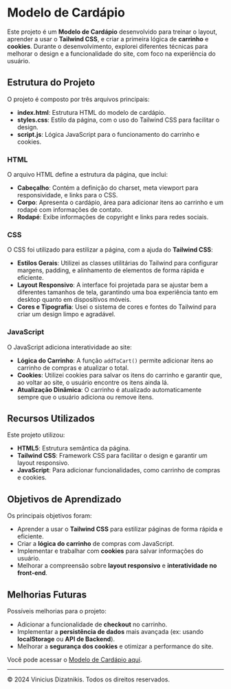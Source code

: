 <h1>Modelo de Cardápio</h1>

<p>
    Este projeto é um <strong>Modelo de Cardápio</strong> desenvolvido para treinar o layout, aprender a usar o <strong>Tailwind CSS</strong>, e criar a primeira lógica de <strong>carrinho</strong> e <strong>cookies</strong>. Durante o desenvolvimento, explorei diferentes técnicas para melhorar o design e a funcionalidade do site, com foco na experiência do usuário.
</p>

<h2>Estrutura do Projeto</h2>

<p>O projeto é composto por três arquivos principais:</p>

<ul>
    <li><strong>index.html</strong>: Estrutura HTML do modelo de cardápio.</li>
    <li><strong>styles.css</strong>: Estilo da página, com o uso do Tailwind CSS para facilitar o design.</li>
    <li><strong>script.js</strong>: Lógica JavaScript para o funcionamento do carrinho e cookies.</li>
</ul>

<h3>HTML</h3>

<p>O arquivo HTML define a estrutura da página, que inclui:</p>

<ul>
    <li><strong>Cabeçalho</strong>: Contém a definição do charset, meta viewport para responsividade, e links para o CSS.</li>
    <li><strong>Corpo</strong>: Apresenta o cardápio, área para adicionar itens ao carrinho e um rodapé com informações de contato.</li>
    <li><strong>Rodapé</strong>: Exibe informações de copyright e links para redes sociais.</li>
</ul>

<h3>CSS</h3>

<p>O CSS foi utilizado para estilizar a página, com a ajuda do <strong>Tailwind CSS</strong>:</p>

<ul>
    <li><strong>Estilos Gerais</strong>: Utilizei as classes utilitárias do Tailwind para configurar margens, padding, e alinhamento de elementos de forma rápida e eficiente.</li>
    <li><strong>Layout Responsivo</strong>: A interface foi projetada para se ajustar bem a diferentes tamanhos de tela, garantindo uma boa experiência tanto em desktop quanto em dispositivos móveis.</li>
    <li><strong>Cores e Tipografia</strong>: Usei o sistema de cores e fontes do Tailwind para criar um design limpo e agradável.</li>
</ul>

<h3>JavaScript</h3>

<p>O JavaScript adiciona interatividade ao site:</p>

<ul>
    <li><strong>Lógica do Carrinho</strong>: A função <code>addToCart()</code> permite adicionar itens ao carrinho de compras e atualizar o total.</li>
    <li><strong>Cookies</strong>: Utilizei cookies para salvar os itens do carrinho e garantir que, ao voltar ao site, o usuário encontre os itens ainda lá.</li>
    <li><strong>Atualização Dinâmica</strong>: O carrinho é atualizado automaticamente sempre que o usuário adiciona ou remove itens.</li>
</ul>

<h2>Recursos Utilizados</h2>

<p>Este projeto utilizou:</p>

<ul>
    <li><strong>HTML5</strong>: Estrutura semântica da página.</li>
    <li><strong>Tailwind CSS</strong>: Framework CSS para facilitar o design e garantir um layout responsivo.</li>
    <li><strong>JavaScript</strong>: Para adicionar funcionalidades, como carrinho de compras e cookies.</li>
</ul>

<h2>Objetivos de Aprendizado</h2>

<p>Os principais objetivos foram:</p>

<ul>
    <li>Aprender a usar o <strong>Tailwind CSS</strong> para estilizar páginas de forma rápida e eficiente.</li>
    <li>Criar a <strong>lógica do carrinho</strong> de compras com JavaScript.</li>
    <li>Implementar e trabalhar com <strong>cookies</strong> para salvar informações do usuário.</li>
    <li>Melhorar a compreensão sobre <strong>layout responsivo</strong> e <strong>interatividade no front-end</strong>.</li>
</ul>

<h2>Melhorias Futuras</h2>

<p>Possíveis melhorias para o projeto:</p>

<ul>
    <li>Adicionar a funcionalidade de <strong>checkout</strong> no carrinho.</li>
    <li>Implementar a <strong>persistência de dados</strong> mais avançada (ex: usando <strong>localStorage</strong> ou <strong>API de Backend</strong>).</li>
    <li>Melhorar a <strong>segurança dos cookies</strong> e otimizar a performance do site.</li>
</ul>

<p>Você pode acessar o <a href="https://link-do-seu-site.com" target="_blank">Modelo de Cardápio aqui</a>.</p>

<hr>

<p>&copy; 2024 Vinicius Dizatnikis. Todos os direitos reservados.</p>
